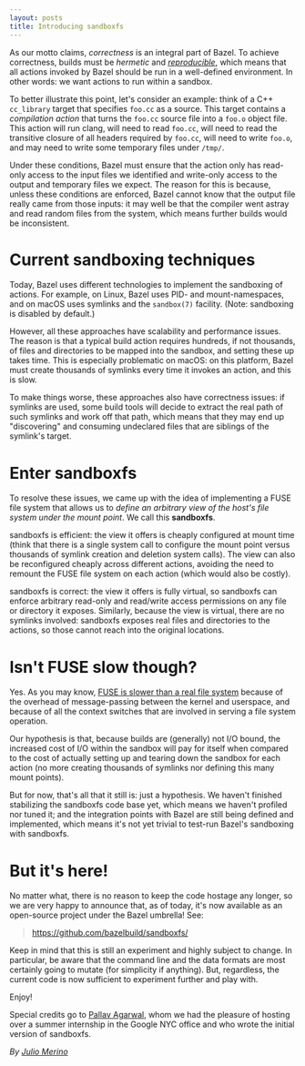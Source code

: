 ```yaml
---
layout: posts
title: Introducing sandboxfs
---
```


As our motto claims, *correctness* is an integral part of Bazel. To achieve
correctness, builds must be *hermetic* and
[*reproducible*](https://reproducible-builds.org/), which means that all
actions invoked by Bazel should be run in a well-defined environment. In other
words: we want actions to run within a sandbox.

To better illustrate this point, let's consider an example: think of a C++
`cc_library` target that specifies `foo.cc` as a source. This target contains a
*compilation action* that turns the `foo.cc` source file into a `foo.o` object
file. This action will run clang, will need to read `foo.cc`, will need to read
the transitive closure of all headers required by `foo.cc`, will need to write
`foo.o`, and may need to write some temporary files under `/tmp/`.

Under these conditions, Bazel must ensure that the action only has read-only
access to the input files we identified and write-only access to the output and
temporary files we expect. The reason for this is because, unless these
conditions are enforced, Bazel cannot know that the output file really came
from those inputs: it may well be that the compiler went astray and read random
files from the system, which means further builds would be inconsistent.

# Current sandboxing techniques

Today, Bazel uses different technologies to implement the sandboxing of
actions. For example, on Linux, Bazel uses PID- and mount-namespaces, and on
macOS uses symlinks and the `sandbox(7)` facility. (Note: sandboxing is
disabled by default.)

However, all these approaches have scalability and performance issues. The
reason is that a typical build action requires hundreds, if not thousands, of
files and directories to be mapped into the sandbox, and setting these up takes
time. This is especially problematic on macOS: on this platform, Bazel must
create thousands of symlinks every time it invokes an action, and this is slow.

To make things worse, these approaches also have correctness issues: if
symlinks are used, some build tools will decide to extract the real path of
such symlinks and work off that path, which means that they may end up
"discovering" and consuming undeclared files that are siblings of the symlink's
target.

# Enter sandboxfs

To resolve these issues, we came up with the idea of implementing a FUSE file
system that allows us to *define an arbitrary view of the host's file system
under the mount point*. We call this **sandboxfs**.

sandboxfs is efficient: the view it offers is cheaply configured at mount time
(think that there is a single system call to configure the mount point versus
thousands of symlink creation and deletion system calls). The view can also be
reconfigured cheaply across different actions, avoiding the need to remount the
FUSE file system on each action (which would also be costly).

sandboxfs is correct: the view it offers is fully virtual, so sandboxfs can
enforce arbitrary read-only and read/write access permissions on any file or
directory it exposes. Similarly, because the view is virtual, there are no
symlinks involved: sandboxfs exposes real files and directories to the actions,
so those cannot reach into the original locations.

# Isn't FUSE slow though?

Yes. As you may know, [FUSE is slower than a real file
system](https://www.usenix.org/system/files/conference/fast17/fast17-vangoor.pdf)
because of the overhead of message-passing between the kernel and userspace,
and because of all the context switches that are involved in serving a file
system operation.

Our hypothesis is that, because builds are (generally) not I/O bound, the
increased cost of I/O within the sandbox will pay for itself when compared to
the cost of actually setting up and tearing down the sandbox for each action
(no more creating thousands of symlinks nor defining this many mount points).

But for now, that's all that it still is: just a hypothesis. We haven't
finished stabilizing the sandboxfs code base yet, which means we haven't
profiled nor tuned it; and the integration points with Bazel are still being
defined and implemented, which means it's not yet trivial to test-run Bazel's
sandboxing with sandboxfs.

# But it's here!

No matter what, there is no reason to keep the code hostage any longer, so we
are very happy to announce that, as of today, it's now available as an
open-source project under the Bazel umbrella! See:

> https://github.com/bazelbuild/sandboxfs/

Keep in mind that this is still an experiment and highly subject to change. In
particular, be aware that the command line and the data formats are most
certainly going to mutate (for simplicity if anything). But, regardless, the
current code is now sufficient to experiment further and play with.

Enjoy!

Special credits go to [Pallav Agarwal](https://github.com/pallavagarwal07),
whom we had the pleasure of hosting over a summer internship in the Google NYC
office and who wrote the initial version of sandboxfs.

*By [Julio Merino](http://julio.meroh.net/)*
